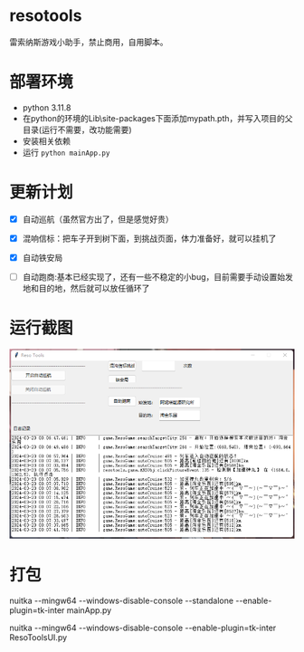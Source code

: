 <!--
 * @Author: Achetair
 * @Date: 2024-03-11 22:12:32
 * @LastEditors: Achetair
 * @LastEditTime: 2024-03-20 00:13:42
 * @Description: 
-->
# resotools
 
雷索纳斯游戏小助手，禁止商用，自用脚本。

# 部署环境

* python 3.11.8
* 在python的环境的Lib\site-packages下面添加mypath.pth，并写入项目的父目录(运行不需要，改功能需要)
* 安装相关依赖 
* 运行 <code>python mainApp.py</code>

# 更新计划

- [x] 自动巡航（虽然官方出了，但是感觉好贵）

- [x] 混响信标：把车子开到树下面，到挑战页面，体力准备好，就可以挂机了

- [x] 自动铁安局

- [ ] 自动跑商:基本已经实现了，还有一些不稳定的小bug，目前需要手动设置始发地和目的地，然后就可以放任循环了

# 运行截图

![](readme/runningui.png)


# 打包

nuitka --mingw64 --windows-disable-console --standalone --enable-plugin=tk-inter mainApp.py

nuitka --mingw64 --windows-disable-console --enable-plugin=tk-inter ResoToolsUI.py